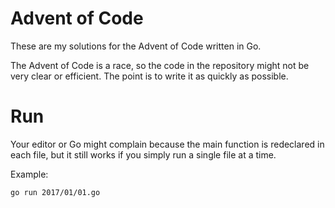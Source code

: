# Advent of Code

These are my solutions for the Advent of Code written in Go.

The Advent of Code is a race, so the code in the repository might not be very clear or efficient. The point is to write it as quickly as possible.

# Run

Your editor or Go might complain because the main function is redeclared in each file, but it still works if you simply run a single file at a time.

Example:

`go run 2017/01/01.go`